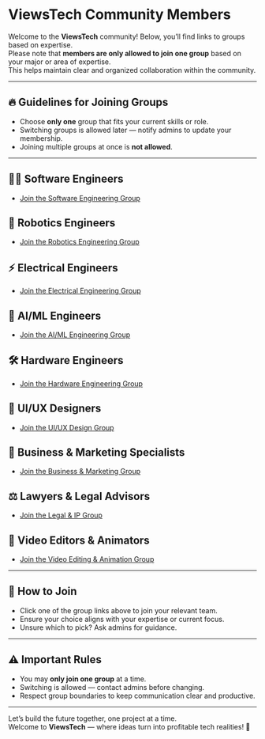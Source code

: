 # ViewsTech Community Members

Welcome to the **ViewsTech** community! Below, you’ll find links to groups based on expertise.  
Please note that **members are only allowed to join one group** based on your major or area of expertise.  
This helps maintain clear and organized collaboration within the community.

---

## 🔥 **Guidelines for Joining Groups**
- Choose **only one** group that fits your current skills or role.
- Switching groups is allowed later — notify admins to update your membership.
- Joining multiple groups at once is **not allowed**.

---

## 👩‍💻 **Software Engineers**
- [Join the Software Engineering Group](#link-to-software-engineering-group)

## 🤖 **Robotics Engineers**
- [Join the Robotics Engineering Group](#link-to-robotics-engineering-group)

## ⚡ **Electrical Engineers**
- [Join the Electrical Engineering Group](#link-to-electrical-engineering-group)

## 🧠 **AI/ML Engineers**
- [Join the AI/ML Engineering Group](#link-to-ai-ml-engineering-group)

## 🛠️ **Hardware Engineers**
- [Join the Hardware Engineering Group](#link-to-hardware-engineering-group)

## 🎨 **UI/UX Designers**
- [Join the UI/UX Design Group](#link-to-ui-ux-design-group)

## 💼 **Business & Marketing Specialists**
- [Join the Business & Marketing Group](#link-to-business-marketing-group)

## ⚖️ **Lawyers & Legal Advisors**
- [Join the Legal & IP Group](#link-to-legal-group)

## 🎥 **Video Editors & Animators**
- [Join the Video Editing & Animation Group](#link-to-video-editing-group)


---


## 📝 **How to Join**
- Click one of the group links above to join your relevant team.
- Ensure your choice aligns with your expertise or current focus.
- Unsure which to pick? Ask admins for guidance.

---

## ⚠️ **Important Rules**
- You may **only join one group** at a time.
- Switching is allowed — contact admins before changing.
- Respect group boundaries to keep communication clear and productive.

---

Let’s build the future together, one project at a time.  
Welcome to **ViewsTech** — where ideas turn into profitable tech realities! 🚀
